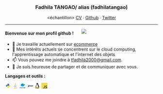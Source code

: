 <h3 align="center"> Fadhila TANGAO/ alias (fadhilatangao) </h3>
 
 
<p align="center">
  <échantillon>
    <a href="https://https://mawuena.me/FR_resume.pdf">CV</a> ∙ 
    <a href="https://github.com/fadhilatangao">Github</a> ∙ 
    <a href="https://twitter.com/fadhila tangao">Twitter</a>
  </samp>
</p>
 
 
<!-- <img align="right" width="100" height= "180" src="assets/68747470733a2f2f6d656469612e67697068792e636f6d2f6d656469612f4d3967624264396e6244724f5475314d71782f67697068792e676966.gif"> -->
 
 
---
<img align="right" src="https://github-readme-stats.vercel.app/api?username=fadhilatangao&show_icons=true&hide_border=true&theme=radical" width="50%">
 
 
#### Bienvenue sur mon profil github !
<!-- langues:début -->
<!-- plus joli-ignore-start -->
<!-- markdownlint-disable -->
- 🔭 Je travaille actuellement sur [ecommerce](https://github.com/fadhilatangao/ecommerce)
- 🌱 Mes intérêts actuels se concentrent sur le cloud computing, l'apprentissage automatique et l'internet des objets
- 📫 Vous pouvez me joindre à [tfadhila2000@gmail.com](mailto:tfadhila2000@gmail.com).
- 🎨 Je suis heureuse de partager et de communiquer avec vous.
 
**Langages et outils :**  
 
<code><img height="20" src="https://raw.githubusercontent.com/github/explore/80688e429a7d4ef2fca1e82350fe8e3517d3494d/topics/python/python.png"></code>
<code><img height="20" src="https://raw.githubusercontent.com/github/explore/5b3600551e122a3277c2c5368af2ad5725ffa9a1/topics/java/java.png"></code>
<code><img height="20" src="https://raw.githubusercontent.com/github/explore/5c058a388828bb5fde0bcafd4bc867b5bb3f26f3/topics/docker/docker.png"></code>
<code><img height="20" src="https://raw.githubusercontent.com/github/explore/80688e429a7d4ef2fca1e82350fe8e3517d3494d/topics/bash/bash.png"></code>
<code><img height="20" src="https://raw.githubusercontent.com/github/explore/80688e429a7d4ef2fca1e82350fe8e3517d3494d/topics/linux/linux.png"></code>
<code><img height="20" src="https://raw.githubusercontent.com/github/explore/80688e429a7d4ef2fca1e82350fe8e3517d3494d/topics/javascript/javascript.png"></code>


<!---
Hé visiteur, merci d'avoir téléchargé mon readme.md, 
Si vous aimez mon travail, s'il vous plaît donnez un cri 🥺👉👈
Modifiez les champs nécessaires et profitez-en !
Bonne personnalisation !!!
--->
